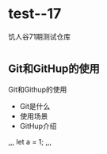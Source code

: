 # test--17
饥人谷71期测试仓库
# 
## Git和GitHup的使用

Git和Githup的使用
- Git是什么
- 使用场景
- GitHup介绍

,,,
let a = 1;
,,,
